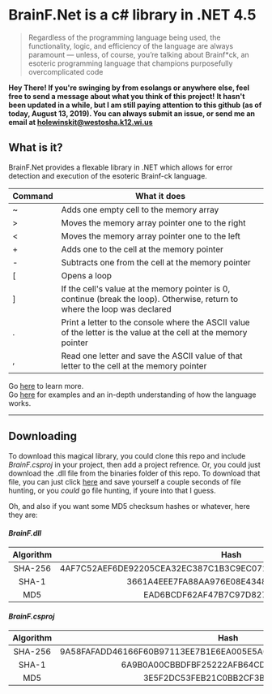 # BrainF.Net is a c# library in .NET 4.5 

>Regardless of the programming language being used, the functionality, logic, and efficiency of the language are always paramount — unless, of course, you’re talking about Brainf*ck, an esoteric programming language that champions purposefully overcomplicated code

**Hey There! If you're swinging by from esolangs or anywhere else, feel free to send a message about what you think of this project!**
**It hasn't been updated in a while, but I am still paying attention to this github (as of today, August 13, 2019). You can always submit an issue, or send me an email at holewinskit@westosha.k12.wi.us**

## What is it?

BrainF.Net provides a flexable library in .NET which allows for error detection and execution of the esoteric Brainf-ck language. 

| Command 	| What it does                                                                                                                	|
|---------	|-----------------------------------------------------------------------------------------------------------------------------	|
|    ~ 	    | Adds one empty cell to the memory array                                                                                     	|
|    >    	| Moves the memory array pointer one to the right                                                                             	|
|    <    	| Moves the memory array pointer one to the left                                                                              	|
|    +    	| Adds one to the cell at the memory pointer                                                                                  	|
|    -    	| Subtracts one from the cell at the memory pointer                                                                           	|
|    [    	| Opens a loop                                                                                                                	|
|    ]    	| If the cell's value at the memory pointer is 0, continue (break the loop). Otherwise, return to where the loop was declared 	|
|    .    	| Print a letter to the console where the ASCII value of the letter is the value at the cell at the memory pointer            	|
|    ,    	| Read one letter and save the ASCII value of that letter to the cell at the memory pointer                                   	|

Go [here](https://en.wikipedia.org/wiki/Brainfuck) to learn more.\
Go [here](https://esolangs.org/wiki/Brainfuck) for examples and an in-depth understanding of how the language works.

---

## Downloading

To download this magical library, you could clone this repo and include *BrainF.csproj* in your project, then add a project refrence. Or, you could just download the .dll file from the binaries folder of this repo. To download that file, you can just click [here](https://github.com/erwijet/BrainF/raw/master/BrainF/bin/Debug/BrainF.dll) and save yourself a couple seconds of file hunting, or you *could* go file hunting, if youre into that I guess.


Oh, and also if you want some MD5 checksum hashes or whatever, here they are:

#### *BrainF.dll*

| Algorithm |              Hash                                                |
|:---------:|:----------------------------------------------------------------:|
|  SHA-256  | 4AF7C52AEF6DE92205CEA32EC387C1B3C9EC071D1A92D454BA12C538BDCA7190 |
|  SHA-1    | 3661A4EEE7FA88AA976E08E434890B44521A4D73                         |
|  MD5      | EAD6BCDF62AF47B7C97D82783668078F1                                 |

#### *BrainF.csproj*

| Algorithm | Hash                                                             |
|:---------:|:----------------------------------------------------------------:|
|  SHA-256  | 9A58FAFADD46166F60B97113EE7B1E6EA005E5A082AD80C6CB26C7164B27BF4E |
|  SHA-1    | 6A9B0A00CBBDFBF25222AFB64CD2C16003B7493D                         |
|  MD5      | 3E5F2DC53FEB21C0BB2CF3BDF1EAFCC0                                 |
